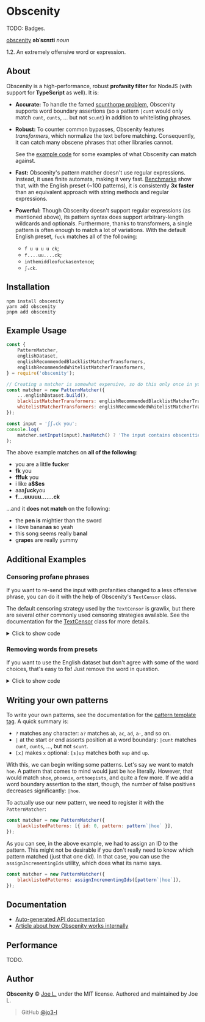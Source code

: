 # Obscenity

TODO: Badges.

[obscenity](https://www.lexico.com/definition/obscenity) **əbˈsɛnɪti** _noun_

1.2. An extremely offensive word or expression.

## About

Obscenity is a high-performance, robust **profanity filter** for NodeJS (with support for **TypeScript** as well). It is:

- **Accurate:** To handle the famed [scunthorpe problem](https://en.wikipedia.org/wiki/Scunthorpe_problem), Obscenity supports word boundary assertions (so a pattern `|cunt` would only match `cunt`, `cunts`, ... but not `scunt`) in addition to whitelisting phrases.

- **Robust:** To counter common bypasses, Obscenity features _transformers_, which normalize the text before matching. Consequently, it can catch many obscene phrases that other libraries cannot.

  See the [example code](#example-usage) for some examples of what Obscenity can match against.

- **Fast:** Obscenity's pattern matcher doesn't use regular expressions. Instead, it uses finite automata, making it very fast. [Benchmarks](#performance) show that, with the English preset (~100 patterns), it is consistently **3x faster** than an equivalent approach with string methods and regular expressions.

- **Powerful:** Though Obscenity doesn't support regular expressions (as mentioned above), its pattern syntax does support arbitrary-length wildcards and optionals. Furthermore, thanks to transformers, a single pattern is often enough to match a lot of variations. With the default English preset, `fuck` matches all of the following:
  - `f u u u u ck`;
  - `f....uu....ck`;
  - `inthemiddleofuckasentence`;
  - `ʃᵤс𝗄`.

## Installation

```sh-session
npm install obscenity
yarn add obscenity
pnpm add obscenity
```

## Example Usage

```javascript
const {
	PatternMatcher,
	englishDataset,
	englishRecommendedBlacklistMatcherTransformers,
	englishRecommendedWhitelistMatcherTransformers,
} = require('obscenity');

// Creating a matcher is somewhat expensive, so do this only once in your app if possible:
const matcher = new PatternMatcher({
	...englishDataset.build(),
	blacklistMatcherTransformers: englishRecommendedBlacklistMatcherTransformers,
	whitelistMatcherTransformers: englishRecommendedWhitelistMatcherTransformers,
});

const input = 'ʃʃᵤс𝗄 you';
console.log(
	matcher.setInput(input).hasMatch() ? 'The input contains obscenities.' : 'The input does not contain obscenities.',
);
```

The above example matches on **all of the following**:

- you are a little **fuck**er
- **fk** you
- **fffuk** you
- i like **a$$es**
- aaa**ʃuck**you
- **f....uuuuu.......ck**

...and it **does not match** on the following:

- the **pen is** mightier than the sword
- i love banan**as s**o yeah
- this song seems really b**anal**
- g**rape**s are really yummy

## Additional Examples

### Censoring profane phrases

If you want to re-send the input with profanities changed to a less offensive phrase, you can do it with the help of Obscenity's `TextCensor` class.

The default censoring strategy used by the `TextCensor` is grawlix, but there are several other commonly used censoring strategies available. See the documentation for the [TextCensor](TODO) class for more details.

<details>
	<summary>Click to show code</summary>

```javascript
const {
	TextCensor,
	PatternMatcher,
	englishDataset,
	englishRecommendedBlacklistMatcherTransformers,
	englishRecommendedWhitelistMatcherTransformers,
} = require('obscenity');

const matcher = new PatternMatcher({
	...englishDataset.build(),
	blacklistMatcherTransformers: englishRecommendedBlacklistMatcherTransformers,
	whitelistMatcherTransformers: englishRecommendedWhitelistMatcherTransformers,
});
const censor = new TextCensor();

const input = 'you are a fucking retard';
const matches = matcher.setInput(input).getAllMatches();
console.log(censor.applyTo(input, matches)); // you are a $$$*ing %&*%**
```

</details>

### Removing words from presets

If you want to use the English dataset but don't agree with some of the word choices, that's easy to fix! Just remove the word in question.

<details>
	<summary>Click to show code</summary>

```javascript
const {
	PatternMatcher,
	englishDataSet,
	englishRecommendedBlacklistMatcherTransformers,
	englishRecommendedWhitelistMatcherTransformers,
	DataSet,
} = require('obscenity');

// Create a custom dataset.
const myDataset = new DataSet()
	.addAll(englishDataset)
	.removePhrasesIf((phrase) => phrase.metadata.displayName === 'whore'); // remove 'whore'
const matcher = new PatternMatcher({
	...myDataset.build(),
	blacklistMatcherTransformers: englishRecommendedBlacklistMatcherTransformers,
	whitelistMatcherTransformers: englishRecommendedWhitelistMatcherTransformers,
});
// ...
```

</details>

## Writing your own patterns

To write your own patterns, see the documentation for the [pattern template tag](TODO). A quick summary is:

- `?` matches any character: `a?` matches `ab`, `ac`, `ad`, `a-`, and so on.
- `|` at the start or end asserts position at a word boundary: `|cunt` matches `cunt`, `cunts`, ..., but not `scunt`.
- `[x]` makes `x` optional: `[s]up` matches both `sup` and `up`.

With this, we can begin writing some patterns. Let's say we want to match `hoe`. A pattern that comes to mind would just be `hoe` literally. However, that would match `shoe`, `phoenix`, `orthoepists`, and quite a few more. If we add a word boundary assertion to the start, though, the number of false positives decreases significantly: `|hoe`.

To actually use our new pattern, we need to register it with the `PatternMatcher`:

```javascript
const matcher = new PatternMatcher({
	blacklistedPatterns: [{ id: 0, pattern: pattern`|hoe` }],
});
```

As you can see, in the above example, we had to assign an ID to the pattern. This might not be desirable if you don't really need to know which pattern matched (just that one did).
In that case, you can use the `assignIncrementingIds` utility, which does what its name says.

```javascript
const matcher = new PatternMatcher({
	blacklistedPatterns: assignIncrementingIds([pattern`|hoe`]),
});
```

## Documentation

- [Auto-generated API documentation](TODO)
- [Article about how Obscenity works internally](TODO)

## Performance

TODO.

## Author

**Obscenity** © [Joe L.](https://github.com/jo3-l/) under the MIT license. Authored and maintained by Joe L.

> GitHub [@jo3-l](https://github.com/jo3-l)
